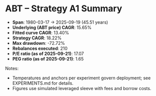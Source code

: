 # ABT – Strategy A1 Summary

- **Span**: 1980-03-17 → 2025-09-19 (45.51 years)
- **Underlying (ABT price) CAGR**: 15.65%
- **Fitted curve CAGR**: 13.40%
- **Strategy CAGR**: 18.22%
- **Max drawdown**: -72.72%
- **Rebalances executed**: 210
- **P/E ratio (as of 2025-09-21)**: 17.07
- **PEG ratio (as of 2025-09-21)**: 1.65

Notes:

- Temperatures and anchors per experiment govern deployment; see EXPERIMENTS.md for details.
- Figures use simulated leveraged sleeve with fees and borrow costs.


